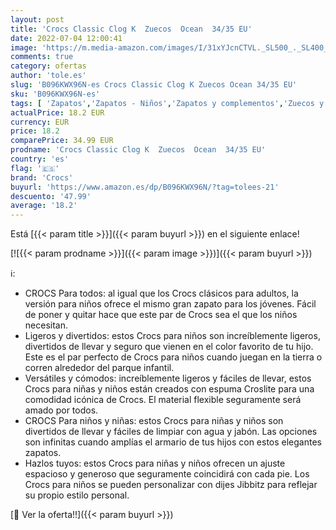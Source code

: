 ```yaml
---
layout: post
title: 'Crocs Classic Clog K  Zuecos  Ocean  34/35 EU'
date: 2022-07-04 12:00:41
image: 'https://m.media-amazon.com/images/I/31xYJcnCTVL._SL500_._SL400_.jpg'
comments: true
category: ofertas
author: 'tole.es'
slug: 'B096KWX96N-es Crocs Classic Clog K Zuecos Ocean 34/35 EU'
sku: 'B096KWX96N-es'
tags: [ 'Zapatos','Zapatos - Niños','Zapatos y complementos','Zuecos y mules para niño','crocs','zuecos','🇪🇸', ]
actualPrice: 18.2 EUR
currency: EUR
price: 18.2
comparePrice: 34.99 EUR
prodname: 'Crocs Classic Clog K  Zuecos  Ocean  34/35 EU'
country: 'es'
flag: '🇪🇸'
brand: 'Crocs'
buyurl: 'https://www.amazon.es/dp/B096KWX96N/?tag=tolees-21'
descuento: '47.99'
average: '18.2'
---
```


Está [{{< param title >}}]({{< param buyurl >}}) en el siguiente enlace!

[![{{< param prodname >}}]({{< param image >}})]({{< param buyurl >}})

ℹ️:

- CROCS Para todos: al igual que los Crocs clásicos para adultos, la versión para niños ofrece el mismo gran zapato para los jóvenes. Fácil de poner y quitar hace que este par de Crocs sea el que los niños necesitan.
- Ligeros y divertidos: estos Crocs para niños son increíblemente ligeros, divertidos de llevar y seguro que vienen en el color favorito de tu hijo. Este es el par perfecto de Crocs para niños cuando juegan en la tierra o corren alrededor del parque infantil.
- Versátiles y cómodos: increíblemente ligeros y fáciles de llevar, estos Crocs para niñas y niños están creados con espuma Croslite para una comodidad icónica de Crocs. El material flexible seguramente será amado por todos.
- CROCS Para niños y niñas: estos Crocs para niñas y niños son divertidos de llevar y fáciles de limpiar con agua y jabón. Las opciones son infinitas cuando amplías el armario de tus hijos con estos elegantes zapatos.
- Hazlos tuyos: estos Crocs para niñas y niños ofrecen un ajuste espacioso y generoso que seguramente coincidirá con cada pie. Los Crocs para niños se pueden personalizar con dijes Jibbitz para reflejar su propio estilo personal.

[🛒 Ver la oferta!!]({{< param buyurl >}})
